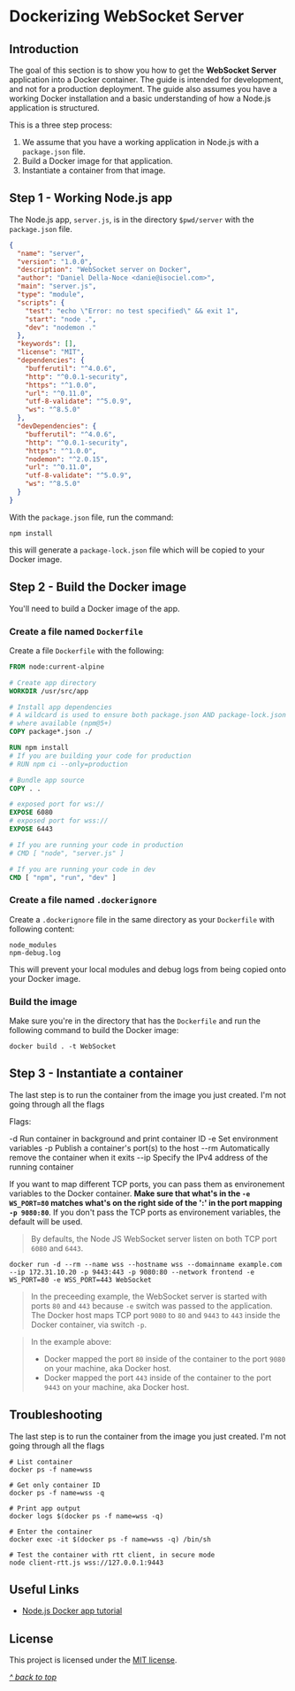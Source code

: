 # Dockerizing WebSocket Server

## Introduction

The goal of this section is to show you how to get the **WebSocket Server** application into a Docker container. The guide is intended for development, and not for a production deployment. The guide also assumes you have a working Docker installation and a basic understanding of how a Node.js application is structured.

This is a three step process:

1. We assume that you have a working application in Node.js with a `package.json` file.
2. Build a Docker image for that application.
3. Instantiate a container from that image.

## Step 1 - Working Node.js app

The Node.js app, `server.js`, is in the directory `$pwd/server` with the `package.json` file.

```json
{
  "name": "server",
  "version": "1.0.0",
  "description": "WebSocket server on Docker",
  "author": "Daniel Della-Noce <danie@isociel.com>",
  "main": "server.js",
  "type": "module",
  "scripts": {
    "test": "echo \"Error: no test specified\" && exit 1",
    "start": "node .",
    "dev": "nodemon ."
  },
  "keywords": [],
  "license": "MIT",
  "dependencies": {
    "bufferutil": "^4.0.6",
    "http": "^0.0.1-security",
    "https": "^1.0.0",
    "url": "^0.11.0",
    "utf-8-validate": "^5.0.9",
    "ws": "^8.5.0"
  },
  "devDependencies": {
    "bufferutil": "^4.0.6",
    "http": "^0.0.1-security",
    "https": "^1.0.0",
    "nodemon": "^2.0.15",
    "url": "^0.11.0",
    "utf-8-validate": "^5.0.9",
    "ws": "^8.5.0"
  }
}
```

With the `package.json` file, run the command:

```command
npm install
```

this will generate a `package-lock.json` file which will be copied to your Docker image.


## Step 2 - Build the Docker image

You'll need to build a Docker image of the app.

### Create a file named `Dockerfile`

Create a file `Dockerfile` with the following:

```Dockerfile
FROM node:current-alpine

# Create app directory
WORKDIR /usr/src/app

# Install app dependencies
# A wildcard is used to ensure both package.json AND package-lock.json are copied
# where available (npm@5+)
COPY package*.json ./

RUN npm install
# If you are building your code for production
# RUN npm ci --only=production

# Bundle app source
COPY . .

# exposed port for ws://
EXPOSE 6080
# exposed port for wss://
EXPOSE 6443

# If you are running your code in production
# CMD [ "node", "server.js" ]

# If you are running your code in dev
CMD [ "npm", "run", "dev" ]
```

### Create a file named  `.dockerignore`

Create a `.dockerignore` file in the same directory as your `Dockerfile` with following content:

```docker
node_modules
npm-debug.log
```

This will prevent your local modules and debug logs from being copied onto your Docker image.

### Build the image

Make sure you're in the directory that has the `Dockerfile` and run the following command to build the Docker image:

```docker
docker build . -t WebSocket
```

## Step 3 - Instantiate a container

The last step is to run the container from the image you just created. I'm not going through all the flags

Flags:

-d          Run container in background and print container ID
-e          Set environment variables
-p          Publish a container's port(s) to the host
--rm        Automatically remove the container when it exits
--ip        Specify the IPv4 address of the running container


If you want to map different TCP ports, you can pass them as environement variables to the Docker container. **Make sure that what's in the `-e WS_PORT=80` matches what's on the right side of the ':' in the port mapping `-p 9080:80`**. If you don't pass the TCP ports as environement variables, the default will be used.
>By defaults, the Node JS WebSocket server listen on both TCP port `6080` and `6443`.  


```Docker
docker run -d --rm --name wss --hostname wss --domainname example.com --ip 172.31.10.20 -p 9443:443 -p 9080:80 --network frontend -e WS_PORT=80 -e WSS_PORT=443 WebSocket
```

>In the preceeding example, the WebSocket server is started with ports `80` and `443` because `-e` switch was passed to the application. The Docker host maps TCP port `9080` to `80` and `9443` to `443` inside the Docker container, via switch `-p`.  

>In the example above:
>- Docker mapped the port `80` inside of the container to the port `9080` on your machine, aka Docker host.
>- Docker mapped the port `443` inside of the container to the port `9443` on your machine, aka Docker host.

## Troubleshooting

The last step is to run the container from the image you just created. I'm not going through all the flags

```command
# List container
docker ps -f name=wss

# Get only container ID
docker ps -f name=wss -q

# Print app output
docker logs $(docker ps -f name=wss -q)

# Enter the container
docker exec -it $(docker ps -f name=wss -q) /bin/sh

# Test the container with rtt client, in secure mode
node client-rtt.js wss://127.0.0.1:9443
```

## Useful Links

- [Node.js Docker app tutorial](https://nodejs.org/en/docs/guides/nodejs-docker-webapp/)

## License

This project is licensed under the [MIT license](LICENSE).

[_^ back to top_](#Dockerizing-WebSocket-Server)
